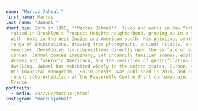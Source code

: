 ```yaml
---
name: "Marcus Jahmal "
first_name: Marcus
last_name: "Jahmal "
short_bio: Born in 1990, **Marcus Jahmal**  lives and works in New York. He was
  raised in Brooklyn’s Prospect Heights neighborhood, growing up in a family
  with roots in the West Indies and American south. His paintings synthesize a
  range of inspirations, drawing from photographs, ancient rituals, and personal
  memories. Developing his compositions directly upon the surface of each
  canvas, Jahmal coaxes imaginary, yet uncannily familiar scenes, exploring
  dreams and folkloric Americana, and the realities of gentrification and city
  dwelling. Jahmal has exhibited widely in the United States, Europe, and Asia.
  His inaugural monograph, _Solid Ghosts_,was published in 2018, and he has a
  recent solo exhibition at the Passerelle Centre d'art contemporain, in Brest,
  France.
portraits:
  - media: 2022/02/marcus-jahmal
instagram: "marcusjahmal"
---
```

